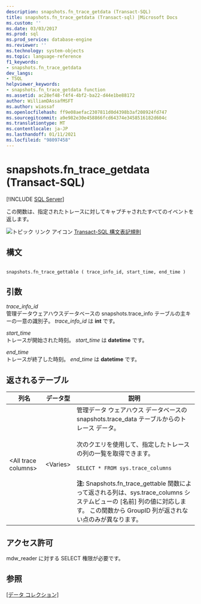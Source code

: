 ```yaml
---
description: snapshots.fn_trace_getdata (Transact-SQL)
title: snapshots.fn_trace_getdata (Transact-sql) |Microsoft Docs
ms.custom: ''
ms.date: 03/03/2017
ms.prod: sql
ms.prod_service: database-engine
ms.reviewer: ''
ms.technology: system-objects
ms.topic: language-reference
f1_keywords:
- snapshots.fn_trace_getdata
dev_langs:
- TSQL
helpviewer_keywords:
- snapshots.fn_trace_getdata function
ms.assetid: ac28ef48-f4f4-4bf2-ba22-d44e1be88172
author: WilliamDAssafMSFT
ms.author: wiassaf
ms.openlocfilehash: ff9e08aefac2307811d0d4398b3af208924fd747
ms.sourcegitcommit: a9e982e30e458866fcd64374e3458516182d604c
ms.translationtype: MT
ms.contentlocale: ja-JP
ms.lasthandoff: 01/11/2021
ms.locfileid: "98097458"
---
```

# <a name="snapshotsfn_trace_getdata-transact-sql"></a>snapshots.fn_trace_getdata (Transact-SQL)
[!INCLUDE [SQL Server](../../includes/applies-to-version/sqlserver.md)]

  この関数は、指定されたトレースに対してキャプチャされたすべてのイベントを返します。  
  
 ![トピック リンク アイコン](../../database-engine/configure-windows/media/topic-link.gif "トピック リンク アイコン") [Transact-SQL 構文表記規則](../../t-sql/language-elements/transact-sql-syntax-conventions-transact-sql.md)  
  
## <a name="syntax"></a>構文  
  
```  
  
snapshots.fn_trace_gettable ( trace_info_id, start_time, end_time )  
```  
  
## <a name="arguments"></a>引数  
 *trace_info_id*  
 管理データウェアハウスデータベースの snapshots.trace_info テーブルの主キーの一意の識別子。 *trace_info_id* は **int** です。  
  
 *start_time*  
 トレースが開始された時刻。 *start_time* は **datetime** です。  
  
 *end_time*  
 トレースが終了した時刻。 *end_time* は **datetime** です。  
  
## <a name="table-returned"></a>返されるテーブル  
  
|列名|データ型|説明|  
|-----------------|---------------|-----------------|  
|\<All trace columns>|\<Varies>|管理データ ウェアハウス データベースの snapshots.trace_data テーブルからのトレース データ。<br /><br /> 次のクエリを使用して、指定したトレースの列の一覧を取得できます。<br /><br /> `SELECT * FROM sys.trace_columns`<br /><br /> **注:** Snapshots.fn_trace_gettable 関数によって返される列は、sys.trace_columns システムビューの [名前] 列の値に対応します。 この関数から GroupID 列が返されない点のみが異なります。|  
  
## <a name="permissions"></a>アクセス許可  
 mdw_reader に対する SELECT 権限が必要です。  
  
## <a name="see-also"></a>参照  
 [[データ コレクション]](../../relational-databases/data-collection/data-collection.md)  
  
  
